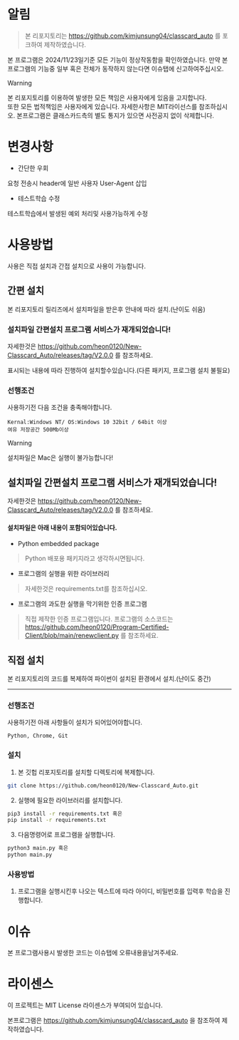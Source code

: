 # 알림
> 본 리포지토리는 https://github.com/kimjunsung04/classcard_auto 를 포크하여 제작하였습니다.

본 프로그램은 2024/11/23일기준 모든 기능이 정상작동함을 확인하였습니다.
만약 본프로그램의 기능중 일부 혹은 전체가 동작하지 않는다면 이슈탭에 신고하여주십시오.

> [!Warning]
> 본 리포지토리를 이용하여 발생한 모든 책임은 사용자에게 있음을 고지합니다.<br>
> 또한 모든 법적책임은 사용자에게 있습니다. 자세한사항은 MIT라이선스를 참조하십시오.
> 본프로그램은 클래스카드측의 별도 통지가 있으면 사전공지 없이 삭제합니다.

# 변경사항
* 간단한 우회
   
요청 전송시 header에 일반 사용자 User-Agent 삽입

* 테스트학습 수정
   
테스트학습에서 발생된 예외 처리및 사용가능하게 수정


# 사용방법
사용은 직접 설치과 간접 설치으로 사용이 가능합니다.

## 간편 설치
본 리포지토리 릴리즈에서 설치파일을 받은후 안내에 따라 설치.(난이도 쉬움)
### 설치파일 간편설치 프로그램 서비스가 재개되었습니다!
자세한것은 https://github.com/heon0120/New-Classcard_Auto/releases/tag/V2.0.0 를 참조하세요.


표시되는 내용에 따라 진행하여 설치할수있습니다.(다른 패키지, 프로그램 설치 불필요)
### 선행조건
사용하기전 다음 조건을 충족해야합니다.

```
Kernal:Windows NT/ OS:Windows 10 32bit / 64bit 이상
여유 저장공간 500Mb이상
```
> [!Warning]
> 설치파일은 Mac은 실행이 불가능합니다!

## 설치파일 간편설치 프로그램 서비스가 재개되었습니다!
자세한것은 https://github.com/heon0120/New-Classcard_Auto/releases/tag/V2.0.0 를 참조하세요.
#### 설치파일은 아래 내용이 포함되어있습니다.

* Python embedded package
> Python 배포용 패키지라고 생각하시면됩니다.

* 프로그램의 실행을 위한 라이브러리
> 자세한것은 requirements.txt를 참조하십시오.

* 프로그램의 과도한 실행을 막기위한 인증 프로그램
> 직접 제작한 인증 프로그램입니다. 프로그램의 소스코드는 https://github.com/heon0120/Program-Certified-Client/blob/main/renewclient.py 를 참조하세요.


## 직접 설치
본 리포지토리의 코드를 복제하여 파이썬이 설치된 환경에서 설치.(난이도 중간)
* * *


### 선행조건
사용하기전 아래 사항들이 설치가 되어있어야합니다.

```
Python, Chrome, Git
```

### 설치
1. 본 깃헙 리포지토리를 설치할 디렉토리에 복제합니다.

```Bash
git clone https://github.com/heon0120/New-Classcard_Auto.git

```

2. 실행에 필요한 라이브러리를 설치합니다.

```Bash
pip3 install -r requirements.txt 혹은
pip install -r requirements.txt
```

3. 다음명령어로 프로그램을 실행합니다.

```Bash
python3 main.py 혹은
python main.py
```
### 사용방법

1. 프로그램을 실행시킨후 나오는 텍스트에 따라 아이디, 비밀번호를 입력후 학습을 진행합니다.


# 이슈
본 프로그램사용시 발생한 코드는 이슈탭에 오류내용을남겨주세요.

# 라이센스
이 프로젝트는 MIT License 라이센스가 부여되어 있습니다.

본프로그램은 https://github.com/kimjunsung04/classcard_auto 을 참조하여 제작하였습니다.
